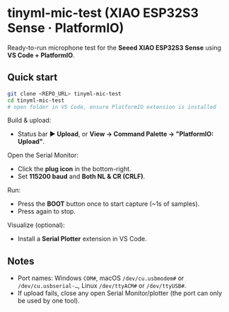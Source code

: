 # tinyml-mic-test (XIAO ESP32S3 Sense · PlatformIO)

Ready-to-run microphone test for the **Seeed XIAO ESP32S3 Sense** using **VS Code + PlatformIO**.

## Quick start

```bash
git clone <REPO_URL> tinyml-mic-test
cd tinyml-mic-test
# open folder in VS Code, ensure PlatformIO extension is installed
```

Build & upload:
- Status bar **▶ Upload**, or **View → Command Palette → "PlatformIO: Upload"**.

Open the Serial Monitor:
- Click the **plug icon** in the bottom-right.
- Set **115200 baud** and **Both NL & CR (CRLF)**.

Run:
- Press the **BOOT** button once to start capture (~1s of samples).
- Press again to stop.

Visualize (optional):
- Install a **Serial Plotter** extension in VS Code.

## Notes
- Port names: Windows `COM#`, macOS `/dev/cu.usbmodem#` or `/dev/cu.usbserial-…`, Linux `/dev/ttyACM#` or `/dev/ttyUSB#`.
- If upload fails, close any open Serial Monitor/plotter (the port can only be used by one tool).
